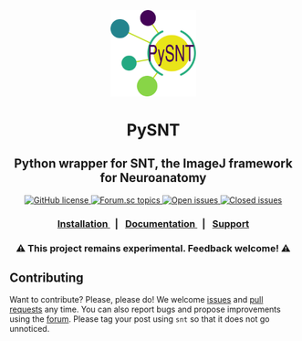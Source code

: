 <p align="center"><img src="./docs/_static/snt_logo.svg" alt="SNT" width="150"></p>
<h1 align="center">PySNT</h1>
<h2 align="center">Python wrapper for SNT, the ImageJ framework  for Neuroanatomy</h2>
<div align="center">
  <!-- License -->
  <a href="https://github.com/morphonets/SNT/blob/master/LICENSE.txt">
    <img alt="GitHub license" src="https://img.shields.io/github/license/morphonets/SNT">
  </a>
  <!-- Forum -->
  <a href="https://forum.image.sc/tags/snt">
    <img alt="Forum.sc topics" src="https://img.shields.io/badge/dynamic/json.svg?label=forum&url=https%3A%2F%2Fforum.image.sc%2Ftag%2Fsnt.json&query=%24.topic_list.tags.0.topic_count&suffix=%20topics">
  </a>
  <!-- Issues -->
  <a href="https://github.com/morphonets/pysnt/issues">
    <img alt="Open issues" src="https://img.shields.io/github/issues/morphonets/pysnt">
  </a>
  <a href="https://github.com/morphonets/pysnt/issues">
    <img alt="Closed issues" src="https://img.shields.io/github/issues-closed/morphonets/pysnt">
  </a>
</div>
<div align="center">
  <h3>
    <a href="https://pysnt.readthedocs.io/en/latest/install.html">
      Installation
    </a>
    <span style="margin:.5em">|</span>
    <a href="https://pysnt.readthedocs.io/en/latest/index.html">
       Documentation
    </a>
    <span style="margin:.5em">|</span>
    <a href="https://forum.image.sc/tag/SNT">
      Support
    </a>
  </h3>
</div>

<h3 align="center">⚠️ This project remains experimental. Feedback welcome! ⚠️ </h3>

## Contributing

Want to contribute? Please, please do! We welcome [issues](https://github.com/morphonets/pysnt/issues) and [pull requests](https://github.com/morphonets/pysnt/pulls) any time. You can also report bugs and propose improvements using the [forum](https://forum.image.sc/tag/snt). Please tag your post using `snt` so that it does not go unnoticed.
